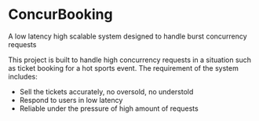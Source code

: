 # ConcurBooking
A low latency high scalable system designed to handle burst concurrency requests 

This project is built to handle high concurrency requests in a situation such as ticket booking for a hot sports event. The requirement of the system includes:
* Sell the tickets accurately, no oversold, no understold
* Respond to users in low latency
* Reliable under the pressure of high amount of requests
